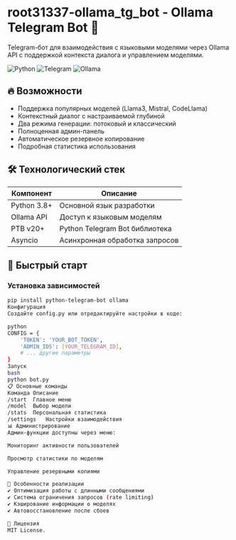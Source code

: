 # root31337-ollama_tg_bot  -  Ollama Telegram Bot 🤖

Telegram-бот для взаимодействия с языковыми моделями через Ollama API с поддержкой контекста диалога и управлением моделями.

![Python](https://img.shields.io/badge/Python-3.8+-blue.svg)
![Telegram](https://img.shields.io/badge/Telegram-Bot_API-green.svg)
![Ollama](https://img.shields.io/badge/Ollama-LLM-orange.svg)

## 🔥 Возможности

- Поддержка популярных моделей (Llama3, Mistral, CodeLlama)
- Контекстный диалог с настраиваемой глубиной
- Два режима генерации: потоковый и классический
- Полноценная админ-панель
- Автоматическое резервное копирование
- Подробная статистика использования

## 🛠 Технологический стек

| Компонент       | Описание                          |
|-----------------|-----------------------------------|
| Python 3.8+     | Основной язык разработки          |
| Ollama API      | Доступ к языковым моделям         |
| PTB v20+        | Python Telegram Bot библиотека    |
| Asyncio         | Асинхронная обработка запросов    |

## 🚀 Быстрый старт

### Установка зависимостей
```bash
pip install python-telegram-bot ollama
Конфигурация
Создайте config.py или отредактируйте настройки в коде:

python
CONFIG = {
    'TOKEN': 'YOUR_BOT_TOKEN',
    'ADMIN_IDS': [YOUR_TELEGRAM_ID],
    # ... другие параметры
}
Запуск
bash
python bot.py
📋 Основные команды
Команда	Описание
/start	Главное меню
/model	Выбор модели
/stats	Персональная статистика
/settings	Настройки взаимодействия
📊 Администрирование
Админ-функции доступны через меню:

Мониторинг активности пользователей

Просмотр статистики по моделям

Управление резервными копиями

📌 Особенности реализации
✔️ Оптимизация работы с длинными сообщениями
✔️ Система ограничения запросов (rate limiting)
✔️ Кэширование информации о моделях
✔️ Автовосстановление после сбоев

📜 Лицензия
MIT License.
